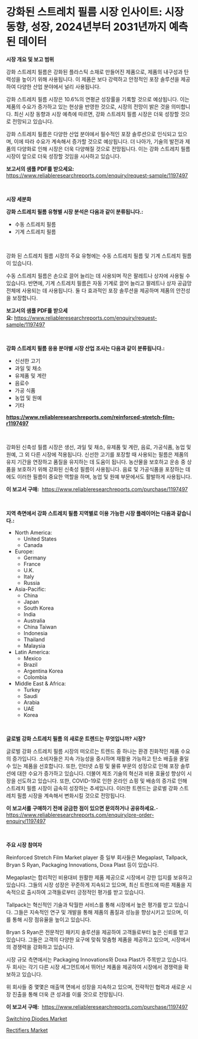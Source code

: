 <p><h1>강화된 스트레치 필름 시장 인사이트: 시장 동향, 성장, 2024년부터 2031년까지 예측된 데이터</h1></p><p><strong>시장 개요 및 보고 범위</strong></p>
<p><p>강화 스트레치 필름은 강화된 플라스틱 소재로 만들어진 제품으로, 제품의 내구성과 탄력성을 높이기 위해 사용됩니다. 이 제품은 보다 강력하고 안정적인 포장 솔루션을 제공하여 다양한 산업 분야에서 널리 사용됩니다.</p><p>강화 스트레치 필름 시장은 10.6%의 연평균 성장률을 기록할 것으로 예상됩니다. 이는 제품의 수요가 증가하고 있는 현상을 반영한 것으로, 시장의 전망이 밝은 것을 의미합니다. 최신 시장 동향과 시장 예측에 따르면, 강화 스트레치 필름 시장은 더욱 성장할 것으로 전망되고 있습니다.</p><p>강화 스트레치 필름은 다양한 산업 분야에서 필수적인 포장 솔루션으로 인식되고 있으며, 이에 따라 수요가 계속해서 증가할 것으로 예상됩니다. 더 나아가, 기술의 발전과 제품의 다양화로 인해 시장은 더욱 다양해질 것으로 전망됩니다. 이는 강화 스트레치 필름 시장이 앞으로 더욱 성장할 것임을 시사하고 있습니다.</p></p>
<p><strong>보고서의 샘플 PDF를 받으세요:</strong> <a href="https://www.reliableresearchreports.com/enquiry/request-sample/1197497">https://www.reliableresearchreports.com/enquiry/request-sample/1197497</a></p>
<p>&nbsp;</p>
<p><strong>시장 세분화</strong></p>
<p><strong>강화 스트레치 필름 유형별 시장 분석은 다음과 같이 분류됩니다.:</strong></p>
<p><ul><li>수동 스트레치 필름</li><li>기계 스트레치 필름</li></ul></p>
<p>&nbsp;</p>
<p><p>강화 된 스트레치 필름 시장의 주요 유형에는 수동 스트레치 필름 및 기계 스트레치 필름이 있습니다. </p><p>수동 스트레치 필름은 손으로 끌어 늘리는 데 사용되며 작은 팔레트나 상자에 사용될 수 있습니다. 반면에, 기계 스트레치 필름은 자동 기계로 끌어 늘리고 팔레트나 상자 공급망 전체에 사용되는 데 사용됩니다. 둘 다 효과적인 포장 솔루션을 제공하며 제품의 안전성을 보장합니다.</p></p>
<p><strong>보고서의 샘플 PDF를 받으세요:</strong>&nbsp;<a href="https://www.reliableresearchreports.com/enquiry/request-sample/1197497">https://www.reliableresearchreports.com/enquiry/request-sample/1197497</a></p>
<p>&nbsp;</p>
<p><strong> 강화 스트레치 필름 응용 분야별 시장 산업 조사는 다음과 같이 분류됩니다.:</strong></p>
<p><ul><li>신선한 고기</li><li>과일 및 채소</li><li>유제품 및 계란</li><li>음료수</li><li>가공 식품</li><li>농업 및 원예</li><li>기타</li></ul></p>
<p><strong><a href="https://www.reliableresearchreports.com/reinforced-stretch-film-r1197497">https://www.reliableresearchreports.com/reinforced-stretch-film-r1197497</a></strong></p>
<p>&nbsp;</p>
<p><p>강화된 신축성 필름 시장은 생선, 과일 및 채소, 유제품 및 계란, 음료, 가공식품, 농업 및 원예, 그 외 다른 시장에 적용됩니다. 신선한 고기를 포장할 때 사용되는 필름은 제품의 유지 기간을 연장하고 품질을 유지하는 데 도움이 됩니다. 농산물을 보호하고 운송 중 상품을 보호하기 위해 강화된 신축성 필름이 사용됩니다. 음료 및 가공식품을 포장하는 데에도 이러한 필름이 중요한 역할을 하며, 농업 및 원예 부문에서도 활발하게 사용됩니다.</p></p>
<p><strong>이 보고서 구매:</strong>&nbsp; <a href="https://www.reliableresearchreports.com/purchase/1197497">https://www.reliableresearchreports.com/purchase/1197497</a></p>
<p>&nbsp;</p>
<p><strong>지역 측면에서 강화 스트레치 필름 지역별로 이용 가능한 시장 플레이어는 다음과 같습니다.:</strong></p>
<p><ul>
    <li>
        North America:
        <ul>
            <li>United States</li>
            <li>Canada</li>
        </ul>
    </li>
    <li>
        Europe:
        <ul>
            <li>Germany</li>
            <li>France</li>
            <li>U.K.</li>
            <li>Italy</li>
            <li>Russia</li>
        </ul>
    </li>
    <li>
        Asia-Pacific:
        <ul>
            <li>China</li>
            <li>Japan</li>
            <li>South Korea</li>
            <li>India</li>
            <li>Australia</li>
            <li>China Taiwan</li>
            <li>Indonesia</li>
            <li>Thailand</li>
            <li>Malaysia</li>
        </ul>
    </li>
    <li>
        Latin America:
        <ul>
            <li>Mexico</li>
            <li>Brazil</li>
            <li>Argentina Korea</li>
            <li>Colombia</li>
        </ul>
    </li>
    <li>
        Middle East & Africa:
        <ul>
            <li>Turkey</li>
            <li>Saudi</li>
            <li>Arabia</li>
            <li>UAE</li>
            <li>Korea</li>
        </ul>
    </li>
    </ul></p>
<p>&nbsp;</p>
<p><strong>글로벌 강화 스트레치 필름 의 새로운 트렌드는 무엇입니까? 시장?</strong></p>
<p><p>글로벌 강화 스트레치 필름 시장의 떠오르는 트렌드 중 하나는 환경 친화적인 제품 수요의 증가입니다. 소비자들은 지속 가능성을 중시하며 재활용 가능하고 탄소 배출을 줄일 수 있는 제품을 선호합니다. 또한, 인터넷 쇼핑 및 물류 부문의 성장으로 인해 포장 솔루션에 대한 수요가 증가하고 있습니다. 더불어 제조 기술의 혁신과 비용 효율성 향상이 시장을 선도하고 있습니다. 또한, COVID-19로 인한 온라인 쇼핑 및 배송의 증가로 인해 스트레치 필름 시장이 급속히 성장하는 추세입니다. 이러한 트렌드는 글로벌 강화 스트레치 필름 시장을 계속해서 변화시킬 것으로 전망됩니다.</p></p>
<p><strong>이 보고서를 구매하기 전에 궁금한 점이 있으면 문의하거나 공유하세요.</strong>- <a href="https://www.reliableresearchreports.com/enquiry/pre-order-enquiry/1197497">https://www.reliableresearchreports.com/enquiry/pre-order-enquiry/1197497</a></p>
<p>&nbsp;</p>
<p><strong>주요 시장 참여자</strong></p>
<p><p>Reinforced Stretch Film Market player 중 일부 회사들은 Megaplast, Tallpack, Bryan S Ryan, Packaging Innovations, Doxa Plast 등이 있습니다. </p><p>Megaplast는 합리적인 비용대비 원활한 제품 제공으로 시장에서 강한 입지를 보유하고 있습니다. 그들의 시장 성장은 꾸준하게 지속되고 있으며, 최신 트렌드에 따른 제품을 지속적으로 출시하여 고객들로부터 긍정적인 평가를 받고 있습니다. </p><p>Tallpack는 혁신적인 기술과 탁월한 서비스를 통해 시장에서 높은 평가를 받고 있습니다. 그들은 지속적인 연구 및 개발을 통해 제품의 품질과 성능을 향상시키고 있으며, 이를 통해 시장 점유율을 높이고 있습니다.</p><p>Bryan S Ryan은 전문적인 패키지 솔루션을 제공하여 고객들로부터 높은 신뢰를 받고 있습니다. 그들은 고객의 다양한 요구에 맞춰 맞춤형 제품을 제공하고 있으며, 시장에서의 경쟁력을 강화하고 있습니다.</p><p>시장 규모 측면에서는 Packaging Innovations와 Doxa Plast가 주목받고 있습니다. 두 회사는 각기 다른 시장 세그먼트에서 뛰어난 제품을 제공하여 시장에서 경쟁력을 확보하고 있습니다. </p><p>위 회사들 중 몇몇은 매출액 면에서 성장을 지속하고 있으며, 전략적인 협력과 새로운 시장 진출을 통해 더욱 큰 성과를 이룰 것으로 전망됩니다.</p></p>
<p><strong>이 보고서 구매:</strong>&nbsp;&nbsp;<a href="https://www.reliableresearchreports.com/purchase/1197497">https://www.reliableresearchreports.com/purchase/1197497</a></p>
<p><p><a href="https://confirmed-shield-e13.notion.site/Switching-Diodes-Market-Focuses-on-Market-Share-Size-and-Projected-Forecast-Till-2031-3c68bfe9a2d34a64a22bae670c285f8d">Switching Diodes Market</a></p><p><a href="https://funky-papaya-cf4.notion.site/Analyzing-Rectifiers-Market-Global-Industry-Perspective-and-Forecast-2024-to-2031-334f33ac74d24b038b2eddf98802c7a0">Rectifiers Market</a></p></p>